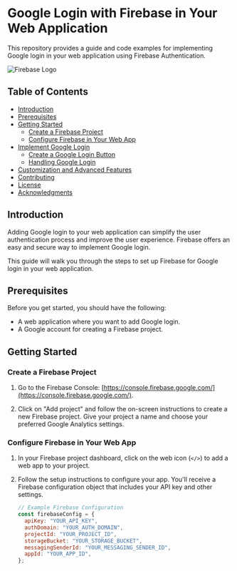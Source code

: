 # Google Login with Firebase in Your Web Application

This repository provides a guide and code examples for implementing Google login in your web application using Firebase Authentication.

![Firebase Logo](firebase-logo.png)

## Table of Contents

- [Introduction](#introduction)
- [Prerequisites](#prerequisites)
- [Getting Started](#getting-started)
  - [Create a Firebase Project](#create-a-firebase-project)
  - [Configure Firebase in Your Web App](#configure-firebase-in-your-web-app)
- [Implement Google Login](#implement-google-login)
  - [Create a Google Login Button](#create-a-google-login-button)
  - [Handling Google Login](#handling-google-login)
- [Customization and Advanced Features](#customization-and-advanced-features)
- [Contributing](#contributing)
- [License](#license)
- [Acknowledgments](#acknowledgments)

## Introduction

Adding Google login to your web application can simplify the user authentication process and improve the user experience. Firebase offers an easy and secure way to implement Google login.

This guide will walk you through the steps to set up Firebase for Google login in your web application.

## Prerequisites

Before you get started, you should have the following:

- A web application where you want to add Google login.
- A Google account for creating a Firebase project.

## Getting Started

### Create a Firebase Project

1. Go to the Firebase Console: [https://console.firebase.google.com/](https://console.firebase.google.com/).

2. Click on "Add project" and follow the on-screen instructions to create a new Firebase project. Give your project a name and choose your preferred Google Analytics settings.

### Configure Firebase in Your Web App

1. In your Firebase project dashboard, click on the web icon (`</>`) to add a web app to your project.

2. Follow the setup instructions to configure your app. You'll receive a Firebase configuration object that includes your API key and other settings.

   ```javascript
   // Example Firebase Configuration
   const firebaseConfig = {
     apiKey: "YOUR_API_KEY",
     authDomain: "YOUR_AUTH_DOMAIN",
     projectId: "YOUR_PROJECT_ID",
     storageBucket: "YOUR_STORAGE_BUCKET",
     messagingSenderId: "YOUR_MESSAGING_SENDER_ID",
     appId: "YOUR_APP_ID",
   };
